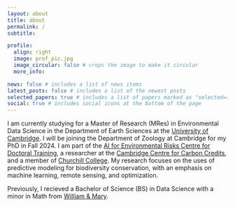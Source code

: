 ```yaml
---
layout: about
title: about
permalink: /
subtitle:

profile:
  align: right
  image: prof_pic.jpg
  image_circular: false # crops the image to make it circular
  more_info:

news: false # includes a list of news items
latest_posts: false # includes a list of the newest posts
selected_papers: true # includes a list of papers marked as "selected={true}"
social: true # includes social icons at the bottom of the page
---
```


I am currently studying for a Master of Research (MRes) in Environmental Data Science in the Department of Earth Sciences at the [University of Cambridge](https://www.cam.ac.uk/). I will be joining the Department of Zoology at Cambridge for my PhD in Fall 2024. I am part of the [AI for Environmental Risks Centre for Doctoral Training](https://ai4er-cdt.esc.cam.ac.uk/), a researcher at the [Cambridge Centre for Carbon Credits](https://4c.cst.cam.ac.uk/), and a member of [Churchill College](https://www.chu.cam.ac.uk/). My research focuses on the uses of predictive modeling for biodiversity conservation, with an emphasis on machine learning, remote sensing, and optimization.

Previously, I recieved a Bachelor of Science (BS) in Data Science with a minor in Math from [William & Mary](https://www.wm.edu/).
